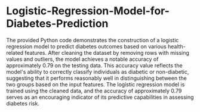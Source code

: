 # Logistic-Regression-Model-for-Diabetes-Prediction

The provided Python code demonstrates the construction of a logistic regression model to predict diabetes outcomes based on various health-related features. After cleaning the dataset by removing rows with missing values and outliers, the model achieves a notable accuracy of approximately 0.79 on the testing data. This accuracy value reflects the model's ability to correctly classify individuals as diabetic or non-diabetic, suggesting that it performs reasonably well in distinguishing between the two groups based on the input features. The logistic regression model is trained using the cleaned data, and the accuracy of approximately 0.79 serves as an encouraging indicator of its predictive capabilities in assessing diabetes risk.
